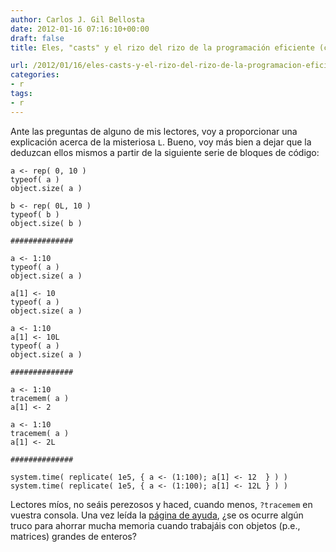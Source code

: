 ```yaml
---
author: Carlos J. Gil Bellosta
date: 2012-01-16 07:16:10+00:00
draft: false
title: Eles, "casts" y el rizo del rizo de la programación eficiente (con R)

url: /2012/01/16/eles-casts-y-el-rizo-del-rizo-de-la-programacion-eficiente-con-r/
categories:
- r
tags:
- r
---
```


Ante las preguntas de alguno de mis lectores, voy a proporcionar una explicación acerca de la misteriosa `L`. Bueno, voy más bien a dejar que la deduzcan ellos mismos a partir de la siguiente serie de bloques de código:



    a <- rep( 0, 10 )
    typeof( a )
    object.size( a )

    b <- rep( 0L, 10 )
    typeof( b )
    object.size( b )

    ##############

    a <- 1:10
    typeof( a )
    object.size( a )

    a[1] <- 10
    typeof( a )
    object.size( a )

    a <- 1:10
    a[1] <- 10L
    typeof( a )
    object.size( a )

    ##############

    a <- 1:10
    tracemem( a )
    a[1] <- 2

    a <- 1:10
    tracemem( a )
    a[1] <- 2L

    ##############

    system.time( replicate( 1e5, { a <- (1:100); a[1] <- 12  } ) )
    system.time( replicate( 1e5, { a <- (1:100); a[1] <- 12L } ) )



Lectores míos, no seáis perezosos y haced, cuando menos, `?tracemem` en vuestra consola. Una vez leída la [página de ayuda](http://www.inside-r.org/r-doc/base/tracemem), ¿se os ocurre algún truco para ahorrar mucha memoria cuando trabajáis con objetos (p.e., matrices) grandes de enteros?
